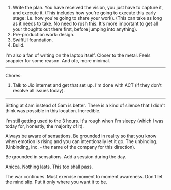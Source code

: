 1. Write the plan. You have received the vision, you just have to capture it, and execute it. (This includes how you're going to execute this early stage: i.e. how you're going to share your work). (This can take as long as it needs to take. No need to rush this. It's more important to get all your thoughts out there first, before jumping into anything).
2. Pre-production work: design.
3. SwiftUI foundation.
4. Build.

I'm also a fan of writing on the laptop itself. Closer to the metal. Feels snappier for some reason. And ofc, more minimal.

---
Chores:
1. Talk to Jio internet and get that set up. I'm done with ACT (if they don't resolve all issues today).
---
Sitting at 4am instead of 5am is better. There is a kind of silence that I didn't think was possible in this location. Incredible.

I'm still getting used to the 3 hours. It's rough when I'm sleepy (which I was today for, honestly, the majority of it).

Always be aware of sensations. Be grounded in reality so that you know when emotion is rising and you can intentionally let it go. The unbinding. (Unbinding, inc. - the name of the company for this direction).

Be grounded in sensations.
Add a session during the day.

Anicca. Nothing lasts. This too shall pass.

The war continues. Must exercise moment to moment awareness. Don't let the mind slip. Put it only where you want it to be.